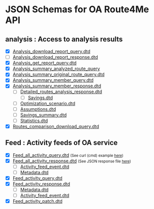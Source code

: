 # JSON Schemas for OA Route4Me API

## analysis : Access to analysis results

- [x] [Analysis_download_report_query.dtd](Analysis_download_report_query.dtd "Query. Download detailed routes analysis reports as csv/xls/pdf file. Endpoint: /analysis/download/report")
- [ ] [Analysis_download_report_response.dtd](Analysis_download_report_response.dtd "Response from downloading of the detailed routes analysis reports as csv/xls/pdf file.")
- [x] [Analysis_get_report_query.dtd](Analysis_get_report_query.dtd "Endpoint: /analysis/report/{report_id}")
- [x] [Analysis_summary_analyzed_route_query](Analysis_summary_analyzed_route_query "Query. Returns detailed analysis summary by analysis route id from OA. Endpoint: /analysis/route/{analyzed_route_id}")
- [x] [Analysis_summary_original_route_query.dtd](Analysis_summary_original_route_query.dtd "Query.Returns detailed analysis summary for Route planned in the Route4Me(or other system). Endpoint: /analysis/summary/{original_route_id}")
- [x] [Analysis_summary_member_query.dtd](Analysis_summary_member_query.dtd "Query. Returns detailed analysis summary for requested member")
- [x] [Analysis_summary_member_response.dtd](Analysis_summary_member_response.dtd "Response. Returns detailed analysis summary for requested member. Endpoint: /analysis/summary")
   - [ ] [Detailed_routes_analysis_response.dtd]( Detailed_routes_analysis_response.dtd "Sub-schema. Routes detailed analysis.")
       - [ ] [Savings.dtd](Savings.dtd "Sub-schema")
   - [ ] [Optimization_scenario.dtd](Optimization_scenario.dtd "Sub-schema. Optimization scenario")
   - [ ] [Assumptions.dtd](Assumptions.dtd "Sub-schema. Assumptions for optimization")
   - [ ] [Savings_summary.dtd](Savings_summary.dtd "Sub-schema. Savings summary")
   - [ ] [Statistics.dtd](Statistics.dtd "Sub-schema")
- [x] [Routes_comparison_download_query.dtd](Routes_comparison_download_query.dtd "Query. Download routes comparison reports as csv or xls file. Endpoint: /analysis/routes_comparison/{analyzed_route_id}/download/report")

## Feed : Activity feeds of OA service
- [x] [Feed_all_activity_query.dtd](Feed_all_activity_query.dtd "Query. All OA actions in one feed. Endpoint: /feed/all") <small>(See curl (cmd) example [here](https://github.com/route4me/route4me-curl/blob/master/Windows/Route4Me%20OA/Activity%20Feed/Feed_all_activity_response.bat))</small>
- [x] [Feed_all_activity_response.dtd](Feed_all_activity_response.dtd "Response. All OA actions in one feed. Endpoint: /feed/all") <small>(See JSON response file [here](https://github.com/route4me/route4me-curl/blob/master/Windows/Route4Me%20OA/Activity%20Feed/Feed_all_activity_RESPONSE.json))</small>
    - [ ] [Activity_feed_event.dtd](Activity_feed_event.dtd "Sub-schema. Array of the activity feed events")
    - [ ] [Metadata.dtd](Metadata.dtd "Sub-schema. Metadata")
- [x] [Feed_activity_query.dtd](Feed_activity_query.dtd "Query. Get generall information about event by its id. Endpoint: /feed/event/{event_id}")
- [x] [Feed_activity_response.dtd](Feed_activity_response.dtd "Response. Get generall information about event by its id. Endpoint: /feed/event/{event_id}")
    - [ ] [Metadata.dtd](Metadata.dtd "Sub-schema. Metadata")
    - [ ] [Activity_feed_event.dtd](Activity_feed_event.dtd "Sub-schema. Activity feed event")
- [x] [Feed_activity_patch.dtd](Feed_activity_patch.dtd "Patch. Hide/unhide wrong events from the feed. Endpoint: /feed/event/{event_id}")
